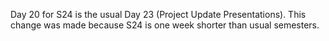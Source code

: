 Day 20 for S24 is the usual Day 23 (Project Update Presentations). This change was made because S24 is one week shorter than usual semesters.